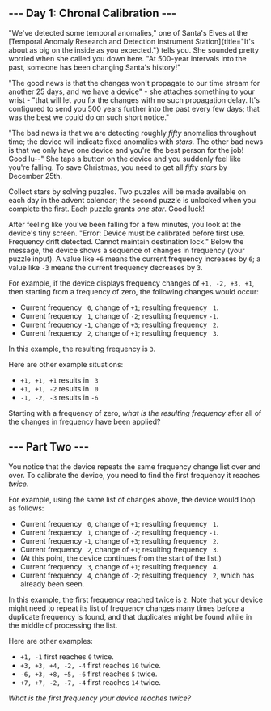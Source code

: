 --- Day 1: Chronal Calibration ---
----------------------------------

"We've detected some temporal anomalies," one of Santa's Elves at the
[Temporal Anomaly Research and Detection Instrument
Station]{title="It's about as big on the inside as you expected."} tells
you. She sounded pretty worried when she called you down here. "At
500-year intervals into the past, someone has been changing Santa's
history!"

"The good news is that the changes won't propagate to our time stream
for another 25 days, and we have a device" - she attaches something to
your wrist - "that will let you fix the changes with no such propagation
delay. It's configured to send you 500 years further into the past every
few days; that was the best we could do on such short notice."

"The bad news is that we are detecting roughly *fifty* anomalies
throughout time; the device will indicate fixed anomalies with *stars*.
The other bad news is that we only have one device and you're the best
person for the job! Good lu--" She taps a button on the device and you
suddenly feel like you're falling. To save Christmas, you need to get
all *fifty stars* by December 25th.

Collect stars by solving puzzles. Two puzzles will be made available on
each day in the advent calendar; the second puzzle is unlocked when you
complete the first. Each puzzle grants *one star*. Good luck!

After feeling like you've been falling for a few minutes, you look at
the device's tiny screen. "Error: Device must be calibrated before first
use. Frequency drift detected. Cannot maintain destination lock." Below
the message, the device shows a sequence of changes in frequency (your
puzzle input). A value like `+6` means the current frequency increases
by `6`; a value like `-3` means the current frequency decreases by `3`.

For example, if the device displays frequency changes of
`+1, -2, +3, +1`, then starting from a frequency of zero, the following
changes would occur:

-   Current frequency ` 0`, change of `+1`; resulting frequency ` 1`.
-   Current frequency ` 1`, change of `-2`; resulting frequency `-1`.
-   Current frequency `-1`, change of `+3`; resulting frequency ` 2`.
-   Current frequency ` 2`, change of `+1`; resulting frequency ` 3`.

In this example, the resulting frequency is `3`.

Here are other example situations:

-   `+1, +1, +1` results in ` 3`
-   `+1, +1, -2` results in ` 0`
-   `-1, -2, -3` results in `-6`

Starting with a frequency of zero, *what is the resulting frequency*
after all of the changes in frequency have been applied?


--- Part Two ---
----------------

You notice that the device repeats the same frequency change list over
and over. To calibrate the device, you need to find the first frequency
it reaches *twice*.

For example, using the same list of changes above, the device would loop
as follows:

-   Current frequency ` 0`, change of `+1`; resulting frequency ` 1`.
-   Current frequency ` 1`, change of `-2`; resulting frequency `-1`.
-   Current frequency `-1`, change of `+3`; resulting frequency ` 2`.
-   Current frequency ` 2`, change of `+1`; resulting frequency ` 3`.
-   (At this point, the device continues from the start of the list.)
-   Current frequency ` 3`, change of `+1`; resulting frequency ` 4`.
-   Current frequency ` 4`, change of `-2`; resulting frequency ` 2`,
    which has already been seen.

In this example, the first frequency reached twice is `2`. Note that
your device might need to repeat its list of frequency changes many
times before a duplicate frequency is found, and that duplicates might
be found while in the middle of processing the list.

Here are other examples:

-   `+1, -1` first reaches `0` twice.
-   `+3, +3, +4, -2, -4` first reaches `10` twice.
-   `-6, +3, +8, +5, -6` first reaches `5` twice.
-   `+7, +7, -2, -7, -4` first reaches `14` twice.

*What is the first frequency your device reaches twice?*
